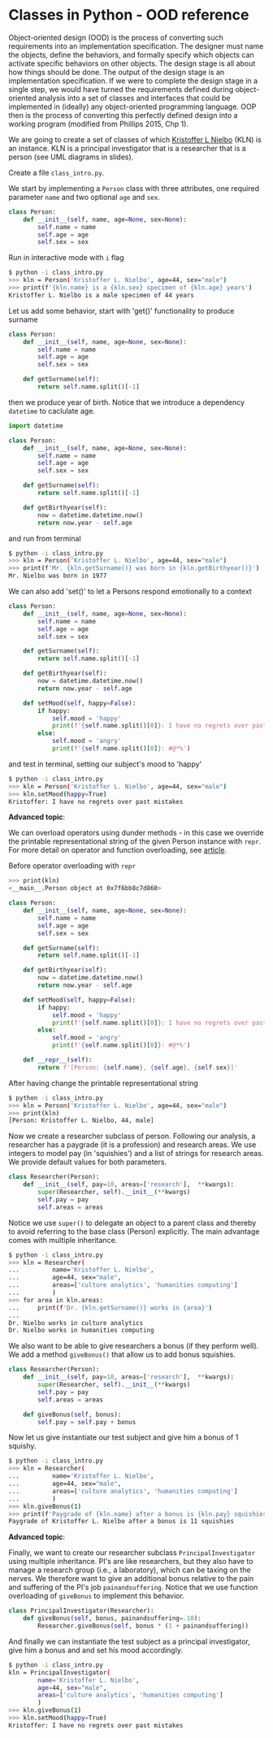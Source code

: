 # Classes in Python - OOD reference #

Object-oriented design (OOD) is the process of converting such requirements into an implementation specification. The designer must name the objects, define the behaviors, and formally specify which objects can activate specific behaviors on other objects. The design stage is all about how things should be done. The output of the design stage is an implementation specification. If we were to complete the design stage in a single step, we would have turned the requirements defined during object-oriented analysis into a set of classes and interfaces that could be implemented in (ideally) any object-oriented programming language. OOP then is the process of converting this perfectly defined design into a working program (modified from Phillips 2015, Chp 1).

We are going to create a set of classes of which [Kristoffer L Nielbo](https://pure.au.dk/portal/en/persons/kristoffer-laigaard-nielbo(aef8887c-d4e9-4270-9031-1a15553f5590).html) (KLN) is an instance. KLN is a principal investigator that is a researcher that is a person (see UML diagrams in slides).

Create a file `class_intro.py`.

We start by implementing a `Person` class with three attributes, one required parameter `name` and two optional `age` and `sex`.

```py
class Person:
    def __init__(self, name, age=None, sex=None):
        self.name = name
        self.age = age
        self.sex = sex
```

Run in interactive mode with `i` flag

```sh
$ python -i class_intro.py
>>> kln = Person('Kristoffer L. Nielbo', age=44, sex="male")
>>> print(f'{kln.name} is a {kln.sex} specimen of {kln.age} years')
Kristoffer L. Nielbo is a male specimen of 44 years
```

Let us add some behavior, start with 'get()' functionality to produce surname

```py
class Person:
    def __init__(self, name, age=None, sex=None):
        self.name = name
        self.age = age
        self.sex = sex

    def getSurname(self):
        return self.name.split()[-1]
```

then we produce year of birth. Notice that we introduce a dependency `datetime` to caclulate age.

```py
import datetime

class Person:
    def __init__(self, name, age=None, sex=None):
        self.name = name
        self.age = age
        self.sex = sex

    def getSurname(self):
        return self.name.split()[-1]

    def getBirthyear(self):
        now = datetime.datetime.now()
        return now.year - self.age
```

and run from terminal

```sh
$ python -i class_intro.py
>>> kln = Person('Kristoffer L. Nielbo', age=44, sex="male")
>>> print(f'Mr. {kln.getSurname()} was born in {kln.getBirthyear()}')
Mr. Nielbo was born in 1977
```

We can also add 'set()' to let a Persons respond emotionally to a context

```py
class Person:
    def __init__(self, name, age=None, sex=None):
        self.name = name
        self.age = age
        self.sex = sex

    def getSurname(self):
        return self.name.split()[-1]

    def getBirthyear(self):
        now = datetime.datetime.now()
        return now.year - self.age

    def setMood(self, happy=False):
        if happy:
            self.mood = 'happy'
            print(f'{self.name.split()[0]}: I have no regrets over past mistakes')
        else:
            self.mood = 'angry'
            print(f'{self.name.split()[0]}: #@*%')
```

and test in terminal, setting our subject's mood to 'happy'

```sh
$ python -i class_intro.py
>>> kln = Person('Kristoffer L. Nielbo', age=44, sex="male")
>>> kln.setMood(happy=True)
Kristoffer: I have no regrets over past mistakes
```

__Advanced topic__:

We can overload operators using dunder methods - in this case we override the printable representational string of the given Person instance with `repr`. For more detail on operator and function overloading, see [article](https://realpython.com/operator-function-overloading/).

Before operator overloading with `repr`

```sh
>>> print(kln)
<__main__.Person object at 0x7f6bb8c7d860>
```

```py
class Person:
    def __init__(self, name, age=None, sex=None):
        self.name = name
        self.age = age
        self.sex = sex

    def getSurname(self):
        return self.name.split()[-1]

    def getBirthyear(self):
        now = datetime.datetime.now()
        return now.year - self.age

    def setMood(self, happy=False):
        if happy:
            self.mood = 'happy'
            print(f'{self.name.split()[0]}: I have no regrets over past mistakes')
        else:
            self.mood = 'angry'
            print(f'{self.name.split()[0]}: #@*%')

    def __repr__(self):
        return f'[Person: {self.name}, {self.age}, {self.sex}]'
```

After having change the printable representational string

```sh
$ python -i class_intro.py
>>> kln = Person('Kristoffer L. Nielbo', age=44, sex="male")
>>> print(kln)
[Person: Kristoffer L. Nielbo, 44, male]
```

Now we create a researcher subclass of person. Following our analysis, a researcher has a paygrade (it is a profession) and research areas. We use integers to model pay (in 'squishies') and a list of strings for research areas. We provide default values for both parameters.

```py
class Researcher(Person):
    def __init__(self, pay=10, areas=['research'],  **kwargs):
        super(Researcher, self).__init__(**kwargs)
        self.pay = pay
        self.areas = areas
```

Notice we use `super()` to delegate an object to a parent class and thereby to avoid referring to the base class (Person) explicitly. The main advantage comes with multiple inheritance.

```sh
$ python -i class_intro.py
>>> kln = Researcher(
...         name='Kristoffer L. Nielbo',
...         age=44, sex="male",
...         areas=['culture analytics', 'humanities computing']
...         )
>>> for area in kln.areas:
...     print(f'Dr. {kln.getSurname()} works in {area}')
...
Dr. Nielbo works in culture analytics
Dr. Nielbo works in humanities computing
```

We also want to be able to give researchers a bonus (if they perform well). We add a method `giveBonus()` that allow us to add bonus squishies.

```py
class Researcher(Person):
    def __init__(self, pay=10, areas=['research'],  **kwargs):
        super(Researcher, self).__init__(**kwargs)
        self.pay = pay
        self.areas = areas

    def giveBonus(self, bonus):
        self.pay = self.pay + bonus
```

Now let us give instantiate our test subject and give him a bonus of 1 squishy.

```sh
$ python -i class_intro.py
>>> kln = Researcher(
...         name='Kristoffer L. Nielbo',
...         age=44, sex="male",
...         areas=['culture analytics', 'humanities computing']
...         )
>>> kln.giveBonus(1)
>>> print(f'Paygrade of {kln.name} after a bonus is {kln.pay} squishies')
Paygrade of Kristoffer L. Nielbo after a bonus is 11 squishies
```

__Advanced topic__:

Finally, we want to create our researcher subclass `PrincipalInvestigator` using multiple inheritance. PI's are like researchers, but they also have to manage a research group (i.e., a laboratory), which can be taxing on the nerves. We therefore want to give an additional bonus relative to the pain and suffering of the PI's job `painandsuffering`. Notice that we use function overloading of `giveBonus` to implement this behavior.

```py
class PrincipalInvestigator(Researcher):
    def giveBonus(self, bonus, painandsuffering=.10):
        Researcher.giveBonus(self, bonus * (1 + painandsuffering))
```

And finally we can instantiate the test subject as a principal investigator, give him a bonus and and set his mood accordingly.

```sh
$ python -i class_intro.py
kln = PrincipalInvestigator(
        name='Kristoffer L. Nielbo',
        age=44, sex="male",
        areas=['culture analytics', 'humanities computing']
        )
>>> kln.giveBonus(1)
>>> kln.setMood(happy=True)
Kristoffer: I have no regrets over past mistakes
```
